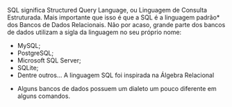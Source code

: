  SQL significa Structured Query Language, ou Linguagem de Consulta
Estruturada.
Mais importante que isso é que a SQL é a linguagem padrão* dos Bancos de Dados Relacionais.
Não por acaso, grande parte dos bancos de dados utilizam a sigla da linguagem no seu próprio
nome:
- MySQL;
- PostgreSQL;
- Microsoft SQL Server;
- SQLite;
- Dentre outros...
A linguagem SQL foi inspirada na Álgebra Relacional
* Alguns bancos de dados possuem um dialeto um pouco diferente em alguns comandos.
